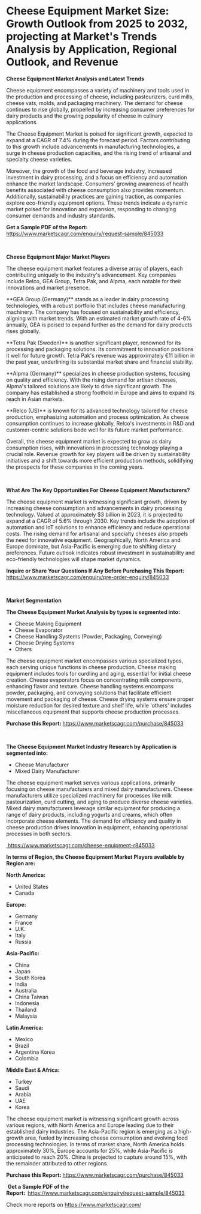 <p><h1>Cheese Equipment Market Size: Growth Outlook from 2025 to 2032, projecting at Market's Trends Analysis by Application, Regional Outlook, and Revenue</h1></p><p><strong>Cheese Equipment Market Analysis and Latest Trends</strong></p>
<p><p>Cheese equipment encompasses a variety of machinery and tools used in the production and processing of cheese, including pasteurizers, curd mills, cheese vats, molds, and packaging machinery. The demand for cheese continues to rise globally, propelled by increasing consumer preferences for dairy products and the growing popularity of cheese in culinary applications. </p><p>The Cheese Equipment Market is poised for significant growth, expected to expand at a CAGR of 7.4% during the forecast period. Factors contributing to this growth include advancements in manufacturing technologies, a surge in cheese production capacities, and the rising trend of artisanal and specialty cheese varieties. </p><p>Moreover, the growth of the food and beverage industry, increased investment in dairy processing, and a focus on efficiency and automation enhance the market landscape. Consumers’ growing awareness of health benefits associated with cheese consumption also provides momentum. Additionally, sustainability practices are gaining traction, as companies explore eco-friendly equipment options. These trends indicate a dynamic market poised for innovation and expansion, responding to changing consumer demands and industry standards.</p></p>
<p><strong>Get a Sample PDF of the Report:&nbsp;</strong> <a href="https://www.marketscagr.com/enquiry/request-sample/845033?utm_campaign=2770&utm_medium=2&utm_source=Github&utm_content=ia&utm_term=10042025&utm_id=cheese-equipment">https://www.marketscagr.com/enquiry/request-sample/845033</a></p>
<p>&nbsp;</p>
<p><strong>Cheese Equipment Major Market Players</strong></p>
<p><p>The cheese equipment market features a diverse array of players, each contributing uniquely to the industry's advancement. Key companies include Relco, GEA Group, Tetra Pak, and Alpma, each notable for their innovations and market presence.</p><p>**GEA Group (Germany)** stands as a leader in dairy processing technologies, with a robust portfolio that includes cheese manufacturing machinery. The company has focused on sustainability and efficiency, aligning with market trends. With an estimated market growth rate of 4-6% annually, GEA is poised to expand further as the demand for dairy products rises globally.</p><p>**Tetra Pak (Sweden)** is another significant player, renowned for its processing and packaging solutions. Its commitment to innovation positions it well for future growth. Tetra Pak's revenue was approximately €11 billion in the past year, underlining its substantial market share and financial stability.</p><p>**Alpma (Germany)** specializes in cheese production systems, focusing on quality and efficiency. With the rising demand for artisan cheeses, Alpma's tailored solutions are likely to drive significant growth. The company has established a strong foothold in Europe and aims to expand its reach in Asian markets.</p><p>**Relco (US)** is known for its advanced technology tailored for cheese production, emphasizing automation and process optimization. As cheese consumption continues to increase globally, Relco's investments in R&D and customer-centric solutions bode well for its future market performance.</p><p>Overall, the cheese equipment market is expected to grow as dairy consumption rises, with innovations in processing technology playing a crucial role. Revenue growth for key players will be driven by sustainability initiatives and a shift towards more efficient production methods, solidifying the prospects for these companies in the coming years.</p></p>
<p>&nbsp;</p>
<p><strong>What Are The Key Opportunities For Cheese Equipment Manufacturers?</strong></p>
<p><p>The cheese equipment market is witnessing significant growth, driven by increasing cheese consumption and advancements in dairy processing technology. Valued at approximately $3 billion in 2023, it is projected to expand at a CAGR of 5.6% through 2030. Key trends include the adoption of automation and IoT solutions to enhance efficiency and reduce operational costs. The rising demand for artisanal and specialty cheeses also propels the need for innovative equipment. Geographically, North America and Europe dominate, but Asia-Pacific is emerging due to shifting dietary preferences. Future outlook indicates robust investment in sustainability and eco-friendly technologies will shape market dynamics.</p></p>
<p><strong>Inquire or Share Your Questions If Any Before Purchasing This Report:</strong> <a href="https://www.marketscagr.com/enquiry/pre-order-enquiry/845033?utm_campaign=2770&utm_medium=2&utm_source=Github&utm_content=ia&utm_term=10042025&utm_id=cheese-equipment">https://www.marketscagr.com/enquiry/pre-order-enquiry/845033</a></p>
<p>&nbsp;</p>
<p><strong>Market Segmentation</strong></p>
<p><strong>The Cheese Equipment Market Analysis by types is segmented into:</strong></p>
<p><ul><li>Cheese Making Equipment</li><li>Cheese Evaporator</li><li>Cheese Handling Systems (Powder, Packaging, Conveying)</li><li>Cheese Drying Systems</li><li>Others</li></ul></p>
<p><p>The cheese equipment market encompasses various specialized types, each serving unique functions in cheese production. Cheese making equipment includes tools for curdling and aging, essential for initial cheese creation. Cheese evaporators focus on concentrating milk components, enhancing flavor and texture. Cheese handling systems encompass powder, packaging, and conveying solutions that facilitate efficient movement and packaging of cheese. Cheese drying systems ensure proper moisture reduction for desired texture and shelf life, while 'others' includes miscellaneous equipment that supports cheese production processes.</p></p>
<p><strong>Purchase this Report:&nbsp;</strong><a href="https://www.marketscagr.com/purchase/845033?utm_campaign=2770&utm_medium=2&utm_source=Github&utm_content=ia&utm_term=10042025&utm_id=cheese-equipment">https://www.marketscagr.com/purchase/845033</a></p>
<p>&nbsp;</p>
<p><strong>The Cheese Equipment Market Industry Research by Application is segmented into:</strong></p>
<p><ul><li>Cheese Manufacturer</li><li>Mixed Dairy Manufacturer</li></ul></p>
<p><p>The cheese equipment market serves various applications, primarily focusing on cheese manufacturers and mixed dairy manufacturers. Cheese manufacturers utilize specialized machinery for processes like milk pasteurization, curd cutting, and aging to produce diverse cheese varieties. Mixed dairy manufacturers leverage similar equipment for producing a range of dairy products, including yogurts and creams, which often incorporate cheese elements. The demand for efficiency and quality in cheese production drives innovation in equipment, enhancing operational processes in both sectors.</p></p>
<p><a href="https://www.marketscagr.com/cheese-equipment-r845033?utm_campaign=2770&utm_medium=2&utm_source=Github&utm_content=ia&utm_term=10042025&utm_id=cheese-equipment">&nbsp;https://www.marketscagr.com/cheese-equipment-r845033</a></p>
<p><strong>In terms of Region, the Cheese Equipment Market Players available by Region are:</strong></p>
<p>
    <p> <strong> North America: </strong>
        <ul>
            <li>United States</li>
            <li>Canada</li>
        </ul>
        </p> 
    <p> <strong> Europe: </strong>
        <ul>
            <li>Germany</li>
            <li>France</li>
            <li>U.K.</li>
            <li>Italy</li>
            <li>Russia</li>
        </ul>
        </p> 
    <p> <strong> Asia-Pacific: </strong>
        <ul>
            <li>China</li>
            <li>Japan</li>
            <li>South Korea</li>
            <li>India</li>
            <li>Australia</li>
            <li>China Taiwan</li>
            <li>Indonesia</li>
            <li>Thailand</li>
            <li>Malaysia</li>
        </ul>
        </p> 
    <p> <strong> Latin America: </strong>
        <ul>
            <li>Mexico</li>
            <li>Brazil</li>
            <li>Argentina Korea</li>
            <li>Colombia</li>
        </ul>
        </p> 
    <p> <strong> Middle East & Africa: </strong>
        <ul>
            <li>Turkey</li>
            <li>Saudi</li>
            <li>Arabia</li>
            <li>UAE</li>
            <li>Korea</li>
        </ul>
    </p>
    </p>
<p><p>The cheese equipment market is witnessing significant growth across various regions, with North America and Europe leading due to their established dairy industries. The Asia-Pacific region is emerging as a high-growth area, fueled by increasing cheese consumption and evolving food processing technologies. In terms of market share, North America holds approximately 30%, Europe accounts for 25%, while Asia-Pacific is anticipated to reach 20%. China is projected to capture around 15%, with the remainder attributed to other regions.</p></p>
<p><strong>Purchase this Report: </strong><a href="https://www.marketscagr.com/purchase/845033?utm_campaign=2770&utm_medium=2&utm_source=Github&utm_content=ia&utm_term=10042025&utm_id=cheese-equipment">https://www.marketscagr.com/purchase/845033</a></p>
<p>&nbsp;<strong>Get a Sample PDF of the Report:&nbsp;&nbsp;</strong><a href="https://www.marketscagr.com/enquiry/request-sample/845033?utm_campaign=2770&utm_medium=2&utm_source=Github&utm_content=ia&utm_term=10042025&utm_id=cheese-equipment">https://www.marketscagr.com/enquiry/request-sample/845033</a></p>
<p><strong></strong></p>
<p>Check more reports on <a href="https://www.marketscagr.com/?utm_campaign=2770&utm_medium=2&utm_source=Github&utm_content=ia&utm_term=10042025&utm_id=cheese-equipment">https://www.marketscagr.com/</a></p>